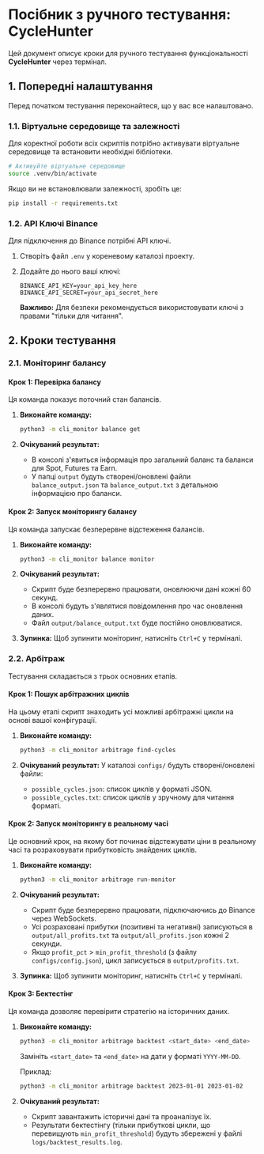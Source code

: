 # Посібник з ручного тестування: CycleHunter

Цей документ описує кроки для ручного тестування функціональності **CycleHunter** через термінал.

## 1. Попередні налаштування

Перед початком тестування переконайтеся, що у вас все налаштовано.

### 1.1. Віртуальне середовище та залежності

Для коректної роботи всіх скриптів потрібно активувати віртуальне середовище та встановити необхідні бібліотеки.

```bash
# Активуйте віртуальне середовище
source .venv/bin/activate
```

Якщо ви не встановлювали залежності, зробіть це:

```bash
pip install -r requirements.txt
```

### 1.2. API Ключі Binance

Для підключення до Binance потрібні API ключі.

1.  Створіть файл `.env` у кореневому каталозі проекту.
2.  Додайте до нього ваші ключі:

    ```
    BINANCE_API_KEY=your_api_key_here
    BINANCE_API_SECRET=your_api_secret_here
    ```

    **Важливо:** Для безпеки рекомендується використовувати ключі з правами "тільки для читання".

## 2. Кроки тестування

### 2.1. Моніторинг балансу

#### Крок 1: Перевірка балансу

Ця команда показує поточний стан балансів.

1.  **Виконайте команду:**

    ```bash
    python3 -m cli_monitor balance get
    ```

2.  **Очікуваний результат:**
    - В консолі з'явиться інформація про загальний баланс та баланси для Spot, Futures та Earn.
    - У папці `output` будуть створені/оновлені файли `balance_output.json` та `balance_output.txt` з детальною інформацією про баланси.

#### Крок 2: Запуск моніторингу балансу

Ця команда запускає безперервне відстеження балансів.

1.  **Виконайте команду:**

    ```bash
    python3 -m cli_monitor balance monitor
    ```

2.  **Очікуваний результат:**
    - Скрипт буде безперервно працювати, оновлюючи дані кожні 60 секунд.
    - В консолі будуть з'являтися повідомлення про час оновлення даних.
    - Файл `output/balance_output.txt` буде постійно оновлюватися.

3.  **Зупинка:**
    Щоб зупинити моніторинг, натисніть `Ctrl+C` у терміналі.

### 2.2. Арбітраж

Тестування складається з трьох основних етапів.

#### Крок 1: Пошук арбітражних циклів

На цьому етапі скрипт знаходить усі можливі арбітражні цикли на основі вашої конфігурації.

1.  **Виконайте команду:**

    ```bash
    python3 -m cli_monitor arbitrage find-cycles
    ```

2.  **Очікуваний результат:**
    У каталозі `configs/` будуть створені/оновлені файли:
    - `possible_cycles.json`: список циклів у форматі JSON.
    - `possible_cycles.txt`: список циклів у зручному для читання форматі.

#### Крок 2: Запуск моніторингу в реальному часі

Це основний крок, на якому бот починає відстежувати ціни в реальному часі та розраховувати прибутковість знайдених циклів.

1.  **Виконайте команду:**

    ```bash
    python3 -m cli_monitor arbitrage run-monitor
    ```

2.  **Очікуваний результат:**
    - Скрипт буде безперервно працювати, підключаючись до Binance через WebSockets.
    - Усі розраховані прибутки (позитивні та негативні) записуються в `output/all_profits.txt` та `output/all_profits.json` кожні 2 секунди.
    - Якщо `profit_pct` > `min_profit_threshold` (з файлу `configs/config.json`), цикл записується в `output/profits.txt`.

3.  **Зупинка:**
    Щоб зупинити моніторинг, натисніть `Ctrl+C` у терміналі.

#### Крок 3: Бектестінг

Ця команда дозволяє перевірити стратегію на історичних даних.

1.  **Виконайте команду:**

    ```bash
    python3 -m cli_monitor arbitrage backtest <start_date> <end_date>
    ```
    Замініть `<start_date>` та `<end_date>` на дати у форматі `YYYY-MM-DD`.

    Приклад:
    ```bash
    python3 -m cli_monitor arbitrage backtest 2023-01-01 2023-01-02
    ```

2.  **Очікуваний результат:**
    - Скрипт завантажить історичні дані та проаналізує їх.
    - Результати бектестінгу (тільки прибуткові цикли, що перевищують `min_profit_threshold`) будуть збережені у файлі `logs/backtest_results.log`.